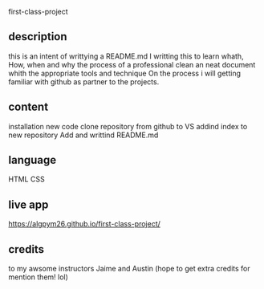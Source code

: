 first-class-project

## description

this is an intent of writtying a README.md I writting this to learn whath, How, when and why the process of a professional
clean an neat document whith the appropriate tools and technique
On the process i will getting familiar with github as partner to the projects.

## content

installation new code
clone repository from github to VS
addind index to new repository
Add and writtind README.md

## language

HTML CSS

## live app

https://algpym26.github.io/first-class-project/

## credits

to my awsome instructors Jaime and Austin
(hope to get extra credits for mention them! lol)
